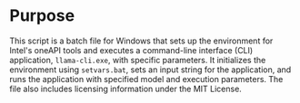 # Purpose
This script is a batch file for Windows that sets up the environment for Intel's oneAPI tools and executes a command-line interface (CLI) application, `llama-cli.exe`, with specific parameters. It initializes the environment using `setvars.bat`, sets an input string for the application, and runs the application with specified model and execution parameters. The file also includes licensing information under the MIT License.
